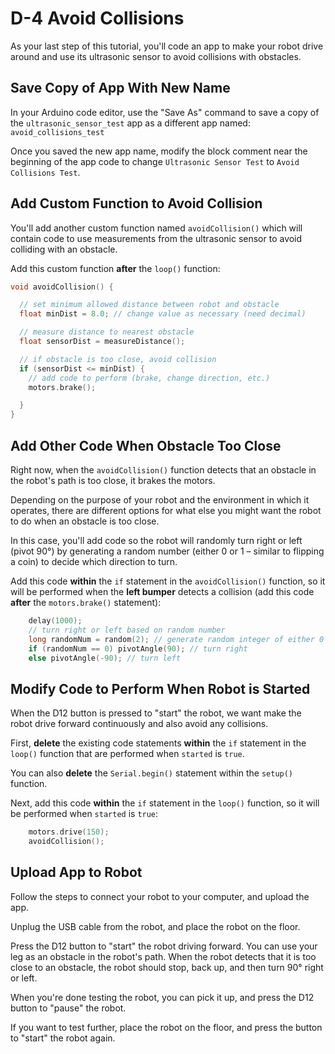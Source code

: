 # D-4 Avoid Collisions

As your last step of this tutorial, you'll code an app to make your robot drive around and use its ultrasonic sensor to avoid collisions with obstacles.

## Save Copy of App With New Name <a id="save-copy-of-app-with-new-name"></a>

In your Arduino code editor, use the "Save As" command to save a copy of the `ultrasonic_sensor_test` app as a different app named: `avoid_collisions_test`

Once you saved the new app name, modify the block comment near the beginning of the app code to change `Ultrasonic Sensor Test` to `Avoid Collisions Test`.

## Add Custom Function to Avoid Collision

You'll add another custom function named `avoidCollision()` which will contain code to use measurements from the ultrasonic sensor to avoid colliding with an obstacle.

Add this custom function **after** the `loop()` function:

```cpp
void avoidCollision() {

  // set minimum allowed distance between robot and obstacle
  float minDist = 8.0; // change value as necessary (need decimal)

  // measure distance to nearest obstacle
  float sensorDist = measureDistance();

  // if obstacle is too close, avoid collision
  if (sensorDist <= minDist) {
    // add code to perform (brake, change direction, etc.)
    motors.brake();

  }
}
```

## Add Other Code When Obstacle Too Close

Right now, when the `avoidCollision()` function detects that an obstacle in the robot's path is too close, it brakes the motors.

Depending on the purpose of your robot and the environment in which it operates, there are different options for what else you might want the robot to do when an obstacle is too close.

In this case, you'll add code so the robot will randomly turn right or left \(pivot 90°\) by generating a random number \(either 0 or 1 – similar to flipping a coin\) to decide which direction to turn.

Add this code **within** the `if` statement in the `avoidCollision()` function, so it will be performed when the **left bumper** detects a collision \(add this code **after** the `motors.brake()` statement\):

```cpp
    delay(1000);
    // turn right or left based on random number
    long randomNum = random(2); // generate random integer of either 0 or 1
    if (randomNum == 0) pivotAngle(90); // turn right
    else pivotAngle(-90); // turn left
```

## Modify Code to Perform When Robot is Started

When the D12 button is pressed to "start" the robot, we want make the robot drive forward continuously and also avoid any collisions.

First, **delete** the existing code statements **within** the `if` statement in the `loop()` function that are performed when `started` is `true`.

You can also **delete** the `Serial.begin()` statement within the `setup()` function.

Next, add this code **within** the `if` statement in the `loop()` function, so it will be performed when `started` is `true`:

```cpp
    motors.drive(150);
    avoidCollision();
```

## Upload App to Robot

Follow the steps to connect your robot to your computer, and upload the app.

Unplug the USB cable from the robot, and place the robot on the floor.

Press the D12 button to "start" the robot driving forward. You can use your leg as an obstacle in the robot's path. When the robot detects that it is too close to an obstacle, the robot should stop, back up, and then turn 90° right or left.

When you're done testing the robot, you can pick it up, and press the D12 button to "pause" the robot.

If you want to test further, place the robot on the floor, and press the button to "start" the robot again.

